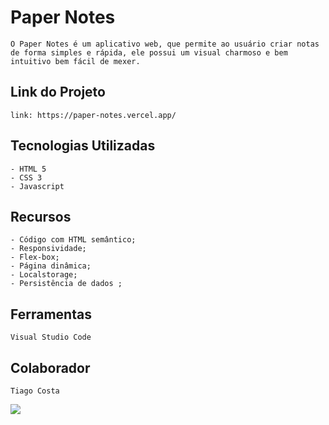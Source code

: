 # Paper Notes
```
O Paper Notes é um aplicativo web, que permite ao usuário criar notas de forma simples e rápida, ele possui um visual charmoso e bem intuitivo bem fácil de mexer.
```


## Link do Projeto
```
link: https://paper-notes.vercel.app/
```


## Tecnologias Utilizadas 
```
- HTML 5     
- CSS 3      
- Javascript 
```


## Recursos
```
- Código com HTML semântico;
- Responsividade;
- Flex-box;
- Página dinâmica;
- Localstorage;
- Persistência de dados ;
```


## Ferramentas
```
Visual Studio Code
```


## Colaborador
```
Tiago Costa
```



![](https://i.postimg.cc/Gt2fVMKY/1.png)
